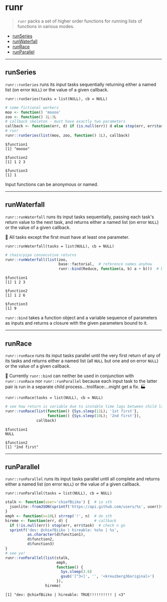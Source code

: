 runr
================

> `runr` packs a set of higher order functions for running lists of functions in various modes.

-   [runSeries](#runseries)
-   [runWaterfall](#runwaterfall)
-   [runRace](#runrace)
-   [runParallel](#runparallel)

------------------------------------------------------------------------

runSeries
---------

`runr::runSeries` runs its input tasks sequentially returning either a named list (on error `NULL`) or the value of a given callback.

`runr::runSeries(tasks = list(NULL), cb = NULL)`

``` r
# some fictional workers
moo <- function() 'moooo'
zoo <- function() 1L:3L
# callback skeleton - must have exactly two parameters
callback <- function(err, d) if (is.null(err)) d else stop(err, err$task)
# run!
runr::runSeries(list(moo, zoo, function() 1L), callback)
```

    $function1
    [1] "moooo"

    $function2
    [1] 1 2 3

    $function3
    [1] 1

Input functions can be anonymous or named.

------------------------------------------------------------------------

runWaterfall
------------

`runr::runWaterfall` runs its input tasks sequentially, passing each task's return value to the next task, and returns either a named list (on error `NULL`) or the value of a given callback.

:ocean: All tasks except the first must have at least one parameter.

`runr::runWaterfall(tasks = list(NULL), cb = NULL)`

``` r
# chain/pipe consecutive returns
runr::runWaterfall(list(zoo,
                        base::factorial,  # reference names anyhow
                        runr::bind(Reduce, function(a, b) a + b)))  # binding
```

    $function1
    [1] 1 2 3

    $function2
    [1] 1 2 6

    $function3
    [1] 9

`runr::bind` takes a function object and a variable sequence of parameters as inputs and returns a closure with the given parameters bound to it.

------------------------------------------------------------------------

runRace
-------

`runr::runRace` runs its input tasks parallel until the very first return of any of its tasks and returns either a named list (all `NULL` but one and on error `NULL`) or the value of a given callback.

:construction: Currently `runr::bind` can neither be used in conjunction with `runr::runRace` nor `runr::runParallel` because each input task to the latter pair is run in a separate child process...:trollface:...might get a fix. :factory:

`runr::runRace(tasks = list(NULL), cb = NULL)`

``` r
# see how return is variable due to instable time lags between child launches
runr::runRace(list(function() {Sys.sleep(11L); '1st first'}, 
                   function() {Sys.sleep(10L); '2nd first'}), 
              callback)
```

    $function1
    NULL

    $function2
    [1] "2nd first"

------------------------------------------------------------------------

runParallel
-----------

`runr::runParallel` runs its input tasks parallel until all complete and returns either a named list (on error `NULL`) or the value of a given callback.

`runr::runParallel(tasks = list(NULL), cb = NULL)`

``` r
stalk <- function(user='chiefBiiko') {  # io sth
  jsonlite::fromJSON(sprintf('https://api.github.com/users/%s', user))$hireable
}
emph <- function(n=10L) strrep('!', n)  # do sth
hireme <- function(err, d) {            # callback
  if (!is.null(err)) stop(err, err$task)  # check n go
  sprintf('dev: @chiefBiiko | hireable: %s%s | %s',
          as.character(d$function1),
          d$function2,
          d$function3)
}
# see ya!
runr::runParallel(list(stalk,
                       emph,
                       function() {
                         Sys.sleep(3.6)
                         gsub('[^3<]', '', '<kreuzberg36original>')
                       }),
                  hireme)
```

    [1] "dev: @chiefBiiko | hireable: TRUE!!!!!!!!!! | <3"

